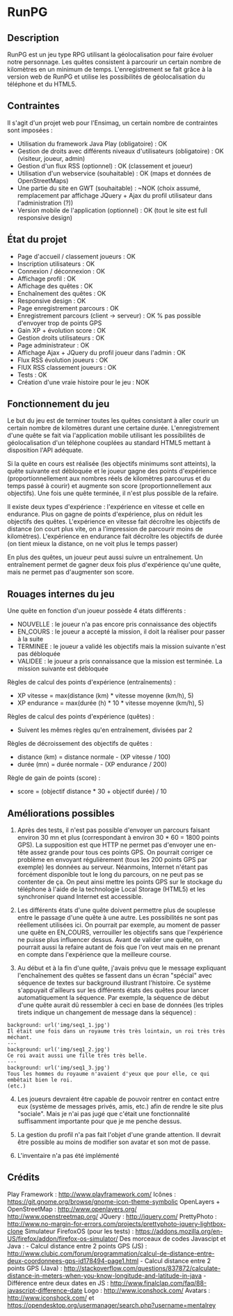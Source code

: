 # RunPG

## Description

RunPG est un jeu type RPG utilisant la géolocalisation pour faire évoluer notre personnage.
Les quêtes consistent à parcourir un certain nombre de kilomètres en un minimum de temps. L'enregistrement se fait grâce à la version web de RunPG et utilise les possibilités de géolocalisation du téléphone et du HTML5.

## Contraintes

Il s'agit d'un projet web pour l'Ensimag, un certain nombre de contraintes sont imposées :

* Utilisation du framework Java Play (obligatoire) : OK
* Gestion de droits avec différents niveaux d'utilisateurs (obligatoire) : OK (visiteur, joueur, admin)
* Gestion d'un flux RSS (optionnel) : OK (classement et joueur)
* Utilisation d'un webservice (souhaitable) : OK (maps et données de OpenStreetMaps)
* Une partie du site en GWT (souhaitable) : ~NOK (choix assumé, remplacement par affichage JQuery + Ajax du profil utilisateur dans l'administration (?))
* Version mobile de l'application (optionnel) : OK (tout le site est full responsive design)

## État du projet

* Page d'accueil / classement joueurs : OK
* Inscription utilisateurs : OK
* Connexion / déconnexion : OK
* Affichage profil : OK
* Affichage des quêtes : OK
* Enchaînement des quêtes : OK
* Responsive design : OK
* Page enregistrement parcours : OK
* Enregistrement parcours (client -> serveur) : OK % pas possible d'envoyer trop de points GPS
* Gain XP + évolution score : OK
* Gestion droits utilisateurs : OK
* Page administrateur : OK
* Affichage Ajax + JQuery du profil joueur dans l'admin : OK
* Flux RSS évolution joueurs : OK
* FlUX RSS classement joueurs : OK
* Tests : OK
* Création d'une vraie histoire pour le jeu : NOK

## Fonctionnement du jeu

Le but du jeu est de terminer toutes les quêtes consistant à aller courir un certain nombre de kilomètres durant une certaine durée. L'enregistrement d'une quête se fait via l'application mobile utilisant les possibilités de géolocalisation d'un téléphone couplées au standard HTML5 mettant à disposition l'API adéquate.

Si la quête en cours est réalisée (les objectifs minimums sont atteints), la quête suivante est débloquée et le joueur gagne des points d'expérience (proportionnellement aux nombres réels de kilomètres parcourus et du temps passé à courir) et augmente son score (proportionnellement aux objectifs). Une fois une quête terminée, il n'est plus possible de la refaire.

Il existe deux types d'expérience : l'expérience en vitesse et celle en endurance. Plus on gagne de points d'expérience, plus on réduit les objectifs des quêtes. L'expérience en vitesse fait décroître les objectifs de distance (on court plus vite, on a l'impression de parcourir moins de kilomètres). L'expérience en endurance fait décroître les objectifs de durée (on tient mieux la distance, on ne voit plus le temps passer)

En plus des quêtes, un joueur peut aussi suivre un entraînement. Un entraînement permet de gagner deux fois plus d'expérience qu'une quête, mais ne permet pas d'augmenter son score.

## Rouages internes du jeu

Une quête en fonction d'un joueur possède 4 états différents :

* NOUVELLE : le joueur n'a pas encore pris connaissance des objectifs
* EN_COURS : le joueur a accepté la mission, il doit la réaliser pour passer à la suite
* TERMINEE : le joueur a validé les objectifs mais la mission suivante n'est pas débloquée
* VALIDEE : le joueur a pris connaissance que la mission est terminée. La mission suivante est débloquée

Règles de calcul des points d'expérience (entraînements) :

* XP vitesse = max(distance (km) * vitesse moyenne (km/h), 5)
* XP endurance = max(durée (h) * 10 * vitesse moyenne (km/h), 5)

Règles de calcul des points d'expérience (quêtes) :

* Suivent les mêmes règles qu'en entraînement, divisées par 2

Règles de décroissement des objectifs de quêtes :

* distance (km) = distance normale - (XP vitesse / 100)
* durée (mn) = durée normale - (XP endurance / 200)

Règle de gain de points (score) :

* score = (objectif distance * 30 + objectif durée) / 10

## Améliorations possibles

1. Après des tests, il n'est pas possible d'envoyer un parcours faisant environ 30 mn et plus (correspondant à environ 30 * 60 = 1800 points GPS). La supposition est que HTTP ne permet pas d'envoyer une en-tête assez grande pour tous ces points GPS.
On pourrait corriger ce problème en envoyant régulièrement (tous les 200 points GPS par exemple) les données au serveur. Néanmoins, Internet n'étant pas forcément disponible tout le long du parcours, on ne peut pas se contenter de ça. On peut ainsi mettre les points GPS sur le stockage du téléphone à l'aide de la technologie Local Storage (HTML5) et les synchroniser quand Internet est accessible.

2. Les différents états d'une quête doivent permettre plus de souplesse entre le passage d'une quête à une autre. Les possibilités ne sont pas réellement utilisées ici. On pourrait par exemple, au moment de passer une quête en EN_COURS, verrouiller les objectifs sans que l'expérience ne puisse plus influencer dessus. Avant de valider une quête, on pourrait aussi la refaire autant de fois que l'on veut mais en ne prenant en compte dans l'expérience que la meilleure course.

3. Au début et à la fin d'une quête, j'avais prévu que le message expliquant l'enchaînement des quêtes se fassent dans un écran "spécial" avec séquence de textes sur background illustrant l'histoire. Ce système s'appuyait d'ailleurs sur les différents états des quêtes pour lancer automatiquement la séquence.
Par exemple, la séquence de début d'une quête aurait dû ressembler à ceci en base de données (les triples tirets indique un changement de message dans la séquence) :
```
background: url('img/seq1_1.jpg')
Il était une fois dans un royaume très très lointain, un roi très très méchant.
---
background: url('img/seq1_2.jpg')
Ce roi avait aussi une fille très très belle.
---
background: url('img/seq1_3.jpg')
Tous les hommes du royaume n'avaient d'yeux que pour elle, ce qui embêtait bien le roi.
(etc.)
```

4. Les joueurs devraient être capable de pouvoir rentrer en contact entre eux (système de messages privés, amis, etc.) afin de rendre le site plus "sociale". Mais je n'ai pas jugé que c'était une fonctionnalité suffisamment importante pour que je me penche dessus.

5. La gestion du profil n'a pas fait l'objet d'une grande attention. Il devrait être possible au moins de modifier son avatar et son mot de passe.

6. L'inventaire n'a pas été implémenté

## Crédits

Play Framework : http://www.playframework.com/
Icônes : https://git.gnome.org/browse/gnome-icon-theme-symbolic
OpenLayers + OpenStreetMap : http://www.openlayers.org/ http://www.openstreetmap.org/
JQuery : http://jquery.com/
PrettyPhoto : http://www.no-margin-for-errors.com/projects/prettyphoto-jquery-lightbox-clone
Simulateur FirefoxOS (pour les tests) : https://addons.mozilla.org/en-US/firefox/addon/firefox-os-simulator/
Des morceaux de codes Javascipt et Java :
	- Calcul distance entre 2 points GPS (JS) : http://www.clubic.com/forum/programmation/calcul-de-distance-entre-deux-coordonnees-gps-id178494-page1.html
	- Calcul distance entre 2 points GPS (Java) : http://stackoverflow.com/questions/837872/calculate-distance-in-meters-when-you-know-longitude-and-latitude-in-java
	- Différence entre deux dates en JS : http://www.finalclap.com/faq/88-javascript-difference-date
Logo : http://www.iconshock.com/
Avatars : http://www.iconshock.com/ et https://opendesktop.org/usermanager/search.php?username=mentalrey
